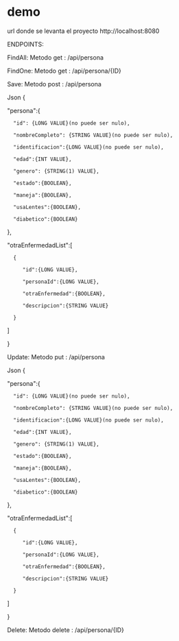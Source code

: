 # demo

url donde se levanta el proyecto http://localhost:8080

ENDPOINTS: 

FindAll: 
Metodo get : /api/persona

FindOne: 
Metodo get : /api/persona/{ID}

Save: 
Metodo post : /api/persona

Json {

   "persona":{
   
      "id": {LONG VALUE}(no puede ser nulo),
      
      "nombreCompleto": {STRING VALUE}(no puede ser nulo),
      
      "identificacion":{LONG VALUE}(no puede ser nulo),
      
      "edad":{INT VALUE},
      
      "genero": {STRING(1) VALUE},
      
      "estado":{BOOLEAN},
      
      "maneja":{BOOLEAN},
      
      "usaLentes":{BOOLEAN},
      
      "diabetico":{BOOLEAN}
      
   },
   
   "otraEnfermedadList":[
   
      {
      
         "id":{LONG VALUE},
         
         "personaId":{LONG VALUE},
         
         "otraEnfermedad":{BOOLEAN},
         
         "descripcion":{STRING VALUE}
         
      }
      
   ]
   
}


Update: 
Metodo put : /api/persona

Json {

   "persona":{
   
      "id": {LONG VALUE}(no puede ser nulo),
      
      "nombreCompleto": {STRING VALUE}(no puede ser nulo),
      
      "identificacion":{LONG VALUE}(no puede ser nulo),
      
      "edad":{INT VALUE},
      
      "genero": {STRING(1) VALUE},
      
      "estado":{BOOLEAN},
      
      "maneja":{BOOLEAN},
      
      "usaLentes":{BOOLEAN},
      
      "diabetico":{BOOLEAN}
      
   },
   
   "otraEnfermedadList":[
   
      {
      
         "id":{LONG VALUE},
         
         "personaId":{LONG VALUE},
         
         "otraEnfermedad":{BOOLEAN},
         
         "descripcion":{STRING VALUE}
         
      }
      
   ]
   
}


Delete: 
Metodo delete : /api/persona/{ID}
